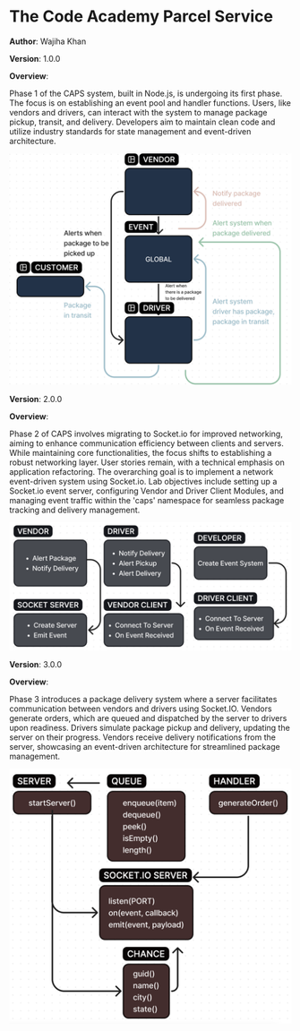 # The Code Academy Parcel Service

**Author**: Wajiha Khan

**Version**: 1.0.0

**Overview**:

Phase 1 of the CAPS system, built in Node.js, is undergoing its first phase. The focus is on establishing an event pool and handler functions. Users, like vendors and drivers, can interact with the system to manage package pickup, transit, and delivery. Developers aim to maintain clean code and utilize industry standards for state management and event-driven architecture.

![uml](./UML-day1.png)

**Version**: 2.0.0

**Overview**:

Phase 2 of CAPS involves migrating to Socket.io for improved networking, aiming to enhance communication efficiency between clients and servers. While maintaining core functionalities, the focus shifts to establishing a robust networking layer. User stories remain, with a technical emphasis on application refactoring. The overarching goal is to implement a network event-driven system using Socket.io. Lab objectives include setting up a Socket.io event server, configuring Vendor and Driver Client Modules, and managing event traffic within the 'caps' namespace for seamless package tracking and delivery management.

![uml](./UML-day2.png)

**Version**: 3.0.0

**Overview**:

Phase 3 introduces a package delivery system where a server facilitates communication between vendors and drivers using Socket.IO. Vendors generate orders, which are queued and dispatched by the server to drivers upon readiness. Drivers simulate package pickup and delivery, updating the server on their progress. Vendors receive delivery notifications from the server, showcasing an event-driven architecture for streamlined package management.

![uml](./UML-day3.png)

